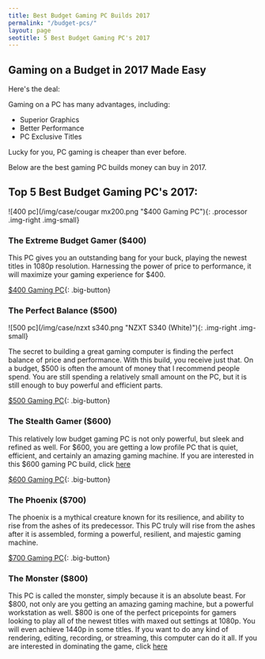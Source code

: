 ```yaml
---
title: Best Budget Gaming PC Builds 2017 
permalink: "/budget-pcs/"
layout: page
seotitle: 5 Best Budget Gaming PC's 2017 
---
```


## Gaming on a Budget in 2017 Made Easy 

Here's the deal: 

Gaming on a PC has many advantages, including:

* Superior Graphics
* Better Performance 
* PC Exclusive Titles 

Lucky for you, PC gaming is cheaper than ever before. 

Below are the best gaming PC builds money can buy in 2017. 

## Top 5 Best Budget Gaming PC's 2017:

![400 pc](/img/case/cougar mx200.png "$400 Gaming PC"){: .processor .img-right .img-small}

### The Extreme Budget Gamer ($400) 

This PC gives you an outstanding bang for your buck, playing the newest titles in 1080p resolution. Harnessing the power of price to performance, it will maximize your gaming experience for $400.

[$400 Gaming PC](/budget-pcs/400/){: .big-button}

### The Perfect Balance ($500) 
![500 pc](/img/case/nzxt s340.png "NZXT S340 (White)"){: .img-right .img-small}

The secret to building a great gaming computer is finding the perfect balance of price and performance. With this build, you receive just that. On a budget, $500 is often the amount of money that I recommend people spend. You are still spending a relatively small amount on the PC, but it is still enough to buy powerful and efficient parts. 

[$500 Gaming PC](/budget-pcs/500/){: .big-button}

### The Stealth Gamer ($600)

This relatively low budget gaming PC is not only powerful, but sleek and refined as well. For $600, you are getting a low profile PC that is quiet, efficient, and certainly an amazing gaming machine. If you are interested in this $600 gaming PC build, click [here](/budget-pcs/600/)

[$600 Gaming PC](/budget-pcs/600/){: .big-button}

### The Phoenix ($700)

The phoenix is a mythical creature known for its resilience, and ability to rise from the ashes of its predecessor. This PC truly will rise from the ashes after it is assembled, forming a powerful, resilient, and majestic gaming machine. 

[$700 Gaming PC](/budget-pcs/700/){: .big-button}

### The Monster ($800)

This PC is called the monster, simply because it is an absolute beast. For $800, not only are you getting an amazing gaming machine, but a powerful workstation as well. $800 is one of the perfect pricepoints for gamers looking to play all of the newest titles with maxed out settings at 1080p. You will even achieve 1440p in some titles. If you want to do any kind of rendering, editing, recording, or streaming, this computer can do it all. If you are interested in dominating the game, click [here](/budget-pcs/800/)

